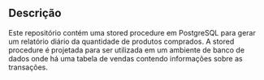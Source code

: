 ## Descrição

Este repositório contém uma stored procedure em PostgreSQL para gerar um relatório diário da quantidade de produtos comprados. A stored procedure é projetada para ser utilizada em um ambiente de banco de dados onde há uma tabela de vendas contendo informações sobre as transações.
